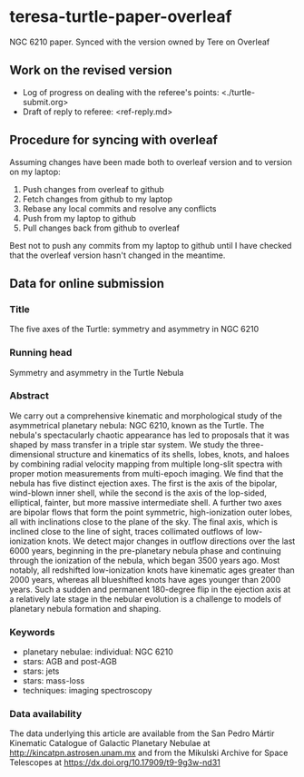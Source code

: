 # teresa-turtle-paper-overleaf
NGC 6210 paper. Synced with the version owned by Tere on Overleaf

## Work on the revised version

* Log of progress on dealing with the referee's points: <./turtle-submit.org>
* Draft of reply to referee: <ref-reply.md>

## Procedure for syncing with overleaf

Assuming changes have been made both to overleaf version and to version on my laptop:

1. Push changes from overleaf to github
2. Fetch changes from github to my laptop
3. Rebase any local commits and resolve any conflicts
4. Push from my laptop to github
5. Pull changes back from github to overleaf

Best not to push any commits from my laptop to github 
until I have checked that the overleaf version hasn't changed in the meantime. 


## Data for online submission

### Title

The five axes of the Turtle: symmetry and asymmetry in NGC 6210
	
### Running head

Symmetry and asymmetry in the Turtle Nebula

### Abstract

We carry out a comprehensive kinematic and morphological study of the
asymmetrical planetary nebula: NGC 6210, known as the Turtle.  The
nebula's spectacularly chaotic appearance has led to proposals that it
was shaped by mass transfer in a triple star system.  We study the
three-dimensional structure and kinematics of its shells, lobes,
knots, and haloes by combining radial velocity mapping from multiple
long-slit spectra with proper motion measurements from multi-epoch
imaging.  We find that the nebula has five distinct ejection axes.
The first is the axis of the bipolar, wind-blown inner shell, while
the second is the axis of the lop-sided, elliptical, fainter, but more
massive intermediate shell.  A further two axes are bipolar flows that
form the point symmetric, high-ionization outer lobes, all with
inclinations close to the plane of the sky.  The final axis, which is
inclined close to the line of sight, traces collimated outflows of
low-ionization knots.  We detect major changes in outflow directions
over the last 6000 years, beginning in the pre-planetary nebula phase
and continuing through the ionization of the nebula, which began
3500 years ago.  Most notably, all redshifted low-ionization knots
have kinematic ages greater than 2000 years, whereas all blueshifted
knots have ages younger than 2000 years.  Such a sudden and permanent
180-degree flip in the ejection axis at a relatively late stage in the
nebular evolution is a challenge to models of planetary nebula
formation and shaping.

### Keywords
- planetary nebulae: individual: NGC 6210
- stars: AGB and post-AGB
- stars: jets
- stars: mass-loss
- techniques: imaging spectroscopy


### Data availability

The data underlying this article are available from the
San Pedro Mártir Kinematic Catalogue of Galactic Planetary Nebulae
at http://kincatpn.astrosen.unam.mx
and from the Mikulski Archive for Space Telescopes
at https://dx.doi.org/10.17909/t9-9g3w-nd31

